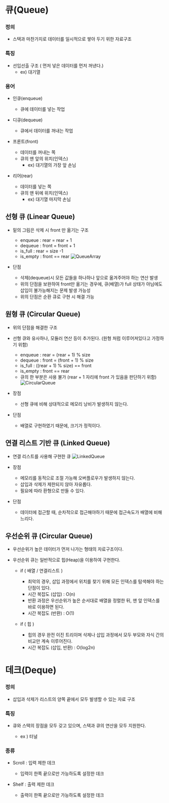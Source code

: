 # 큐(Queue)


### 정의

- 스택과 마찬가지로 데이터를 일시적으로 쌓아 두기 위한 자료구조

### 특징

- 선입선출 구조 ( 먼저 넣은 데이터를 먼저 꺼낸다.)
  - ex) 대기열

### 용어

- 인큐(enqueue) 
  - 큐에 데이터를 넣는 작업
 
- 디큐(dequeue)
  - 큐에서 데이터를 꺼내는 작업

- 프론트(front) 
  - 데이터를 꺼내는 쪽
  - 큐의 맨 앞의 위치(인덱스)
    - ex) 대기열의 가장 앞 손님
 
- 리어(rear)
  - 데이터를 넣는 쪽
  - 큐의 맨 뒤에 위치(인덱스)
    - ex) 대기열 마지막 손님

## 선형 큐 (Linear Queue)
  - 밑의 그림은 삭제 시 front 만 옮기는 구조
    - enqueue : rear = rear + 1
    - dequeue : front = front + 1
    - is_full : rear = size -1
    - is_empty : front == rear
![QueueArray](https://user-images.githubusercontent.com/88774925/204083365-1360ffc3-020e-4d35-91d8-ce9616375e72.jpg)

  - 단점
    - 삭제(dequeue)시 모든 값들을 하나하나 앞으로 옮겨주어야 하는 연산 발생
    - 위의 단점을 보완하여 front만 옮기는 경우에, 큐(배열)가 full 상태가 아님에도 삽입이 불가능해지는 문제 발생 가능성
    - 위의 단점은 순환 큐로 구현 시 해결 가능  
    

## 원형 큐 (Circular Queue)
  - 위의 단점을 해결한 구조
  - 선형 큐와 유사하나, 모듈러 연산 등이 추가된다. (원형 처럼 이루어져있다고 가정하기 위함)
    - enqueue : rear = (rear + 1) % size
    - dequeue : front = (front + 1) % size 
    - is_full : ((rear + 1) % size) == front
    - is_empty : front == rear
    - 큐의 한 부분은 사용 불가 (rear + 1 자리에 front 가 있음을 판단하기 위함)
![CircularQueue](https://user-images.githubusercontent.com/88774925/204096370-8ca1d47b-f261-4469-8b5d-0ce514da4659.jpg)


  - 장점
    - 선형 큐에 비해 상대적으로 메모리 낭비가 발생하지 않는다.
  
  - 단점
    - 배열로 구현하였기 때문에, 크기가 정적이다.

## 연결 리스트 기반 큐 (Linked Queue)
  - 연결 리스트를 사용해 구현한 큐
![LinkedQueue](https://velog.velcdn.com/images/belper6/post/980d5f25-a1c3-4bc1-b4ef-0da4b231ada3/image.png)

  - 장점
    - 메모리를 동적으로 조절 가능해 오버플로우가 발생하지 않는다.
    - 삽입과 삭제가 제한되지 않아 자유롭다.
    - 필요에 따라 환형으로 만들 수 있다.
  
  - 단점
    - 데이터에 접근할 때, 순차적으로 접근해야하기 때문에 접근속도가 배열에 비해 느리다.


## 우선순위 큐 (Circular Queue)
  - 우선순위가 높은 데이터가 먼저 나가는 형태의 자료구조이다.
  - 우선순위 큐는 일반적으로 힙(Heap)을 이용하여 구현한다.
  
     - if ( 배열 / 연결리스트 )
     
        - 최악의 경우, 삽입 과정에서 위치를 찾기 위해 모든 인덱스를 탐색해야 하는 단점이 있다. 
        - 시간 복잡도 (삽입) : O(n)
        - 반환 과정은 우선순위가 높은 순서대로 배열을 정렬한 뒤, 맨 앞 인덱스를 바로 이용하면 된다.
        - 시간 복잡도 (반환) : O(1)
        
     - if ( 힙 )
        - 힙의 경우 완전 이진 트리이며 삭제나 삽입 과정에서 모두 부모와 자식 간의 비교만 계속 이루어진다.
        - 시간 복잡도 (삽입, 반환) : O(log2n)
        

  

# 데크(Deque)

### 정의

 - 삽입과 삭제가 리스트의 양쪽 끝에서 모두 발생할 수 있는 자료 구조

### 특징

 - 큐와 스택의 장점을 모두 갖고 있으며, 스택과 큐의 연산을 모두 지원한다.
 
    - ex ) 터널
 
### 종류

 - Scroll : 입력 제한 데크
 
    - 입력이 한쪽 끝으로만 가능하도록 설정한 데크
  
 - Shelf : 출력 제한 데크
 
    - 출력이 한쪽 끝으로만 가능하도록 설정한 데크

